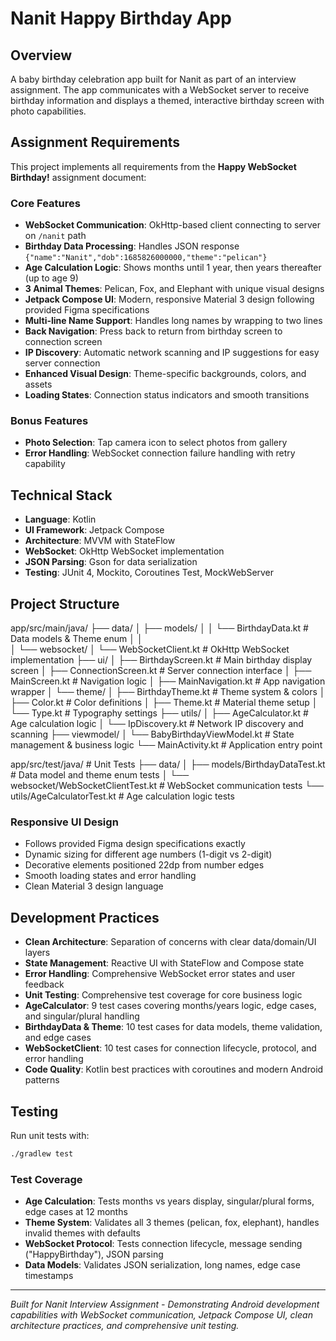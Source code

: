 # Nanit Happy Birthday App

## Overview

A baby birthday celebration app built for Nanit as part of an interview assignment. The app communicates with a WebSocket server to receive birthday information and displays a themed, interactive birthday screen with photo capabilities.

## Assignment Requirements

This project implements all requirements from the **Happy WebSocket Birthday!** assignment document:

### Core Features 

- **WebSocket Communication**: OkHttp-based client connecting to server on `/nanit` path
- **Birthday Data Processing**: Handles JSON response `{"name":"Nanit","dob":1685826000000,"theme":"pelican"}`
- **Age Calculation Logic**: Shows months until 1 year, then years thereafter (up to age 9)
- **3 Animal Themes**: Pelican, Fox, and Elephant with unique visual designs
- **Jetpack Compose UI**: Modern, responsive Material 3 design following provided Figma specifications
- **Multi-line Name Support**: Handles long names by wrapping to two lines
- **Back Navigation**: Press back to return from birthday screen to connection screen
- **IP Discovery**: Automatic network scanning and IP suggestions for easy server connection
- **Enhanced Visual Design**: Theme-specific backgrounds, colors, and assets
- **Loading States**: Connection status indicators and smooth transitions


### Bonus Features 

- **Photo Selection**: Tap camera icon to select photos from gallery
- **Error Handling**: WebSocket connection failure handling with retry capability

## Technical Stack

- **Language**: Kotlin
- **UI Framework**: Jetpack Compose
- **Architecture**: MVVM with StateFlow
- **WebSocket**: OkHttp WebSocket implementation
- **JSON Parsing**: Gson for data serialization
- **Testing**: JUnit 4, Mockito, Coroutines Test, MockWebServer

## Project Structure


app/src/main/java/
├── data/
│   ├── models/
│   │   └── BirthdayData.kt           # Data models & Theme enum
│   │   
│   └── websocket/
│       └── WebSocketClient.kt        # OkHttp WebSocket implementation
├── ui/
│   ├── BirthdayScreen.kt             # Main birthday display screen
│   ├── ConnectionScreen.kt           # Server connection interface
│   ├── MainScreen.kt                 # Navigation logic
│   ├── MainNavigation.kt             # App navigation wrapper
│   └── theme/
│       ├── BirthdayTheme.kt          # Theme system & colors
│       ├── Color.kt                  # Color definitions
│       ├── Theme.kt                  # Material theme setup
│       └── Type.kt                   # Typography settings
├── utils/
│   ├── AgeCalculator.kt              # Age calculation logic
│   └── IpDiscovery.kt                # Network IP discovery and scanning
├── viewmodel/
│   └── BabyBirthdayViewModel.kt      # State management & business logic
└── MainActivity.kt                   # Application entry point

app/src/test/java/                    # Unit Tests
├── data/
│   ├── models/BirthdayDataTest.kt    # Data model and theme enum tests
│   └── websocket/WebSocketClientTest.kt # WebSocket communication tests
└── utils/AgeCalculatorTest.kt        # Age calculation logic tests

### Responsive UI Design
- Follows provided Figma design specifications exactly
- Dynamic sizing for different age numbers (1-digit vs 2-digit)
- Decorative elements positioned 22dp from number edges
- Smooth loading states and error handling
- Clean Material 3 design language

## Development Practices

- **Clean Architecture**: Separation of concerns with clear data/domain/UI layers
- **State Management**: Reactive UI with StateFlow and Compose state
- **Error Handling**: Comprehensive WebSocket error states and user feedback
- **Unit Testing**: Comprehensive test coverage for core business logic
- **AgeCalculator**: 9 test cases covering months/years logic, edge cases, and singular/plural handling
- **BirthdayData & Theme**: 10 test cases for data models, theme validation, and edge cases
- **WebSocketClient**: 10 test cases for connection lifecycle, protocol, and error handling
- **Code Quality**: Kotlin best practices with coroutines and modern Android patterns

## Testing

Run unit tests with:
```bash
./gradlew test
```

### Test Coverage
- **Age Calculation**: Tests months vs years display, singular/plural forms, edge cases at 12 months
- **Theme System**: Validates all 3 themes (pelican, fox, elephant), handles invalid themes with defaults
- **WebSocket Protocol**: Tests connection lifecycle, message sending ("HappyBirthday"), JSON parsing
- **Data Models**: Validates JSON serialization, long names, edge case timestamps

---

*Built for Nanit Interview Assignment - Demonstrating Android development capabilities with WebSocket communication, Jetpack Compose UI, clean architecture practices, and comprehensive unit testing.*

